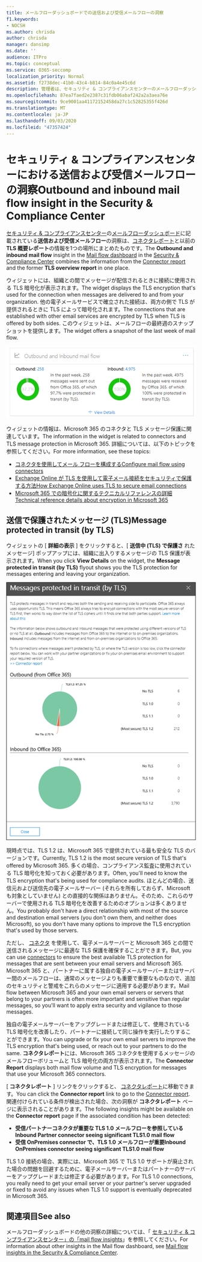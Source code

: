 ```yaml
---
title: メールフローダッシュボードでの送信および受信メールフローの洞察
f1.keywords:
- NOCSH
ms.author: chrisda
author: chrisda
manager: dansimp
ms.date: ''
audience: ITPro
ms.topic: conceptual
ms.service: O365-seccomp
localization_priority: Normal
ms.assetid: f2738dec-41b0-43c4-b814-84c0a4e45c6d
description: 管理者は、セキュリティ & コンプライアンスセンターのメールフローダッシュボードでの送信および受信メールフローの洞察について理解できます。
ms.openlocfilehash: 87ea7faed2e2387c31fdb06abaf242a2a3aea76e
ms.sourcegitcommit: 9ce9001aa41172152458da27c1c52825355f426d
ms.translationtype: MT
ms.contentlocale: ja-JP
ms.lasthandoff: 09/03/2020
ms.locfileid: "47357424"
---
```

# <a name="outbound-and-inbound-mail-flow-insight-in-the-security--compliance-center"></a><span data-ttu-id="68521-103">セキュリティ & コンプライアンスセンターにおける送信および受信メールフローの洞察</span><span class="sxs-lookup"><span data-stu-id="68521-103">Outbound and inbound mail flow insight in the Security & Compliance Center</span></span>

<span data-ttu-id="68521-104">[セキュリティ & コンプライアンスセンター](https://protection.office.com)の[メールフローダッシュボード](mail-flow-insights-v2.md)に記載されている**送信および受信メールフロー**の洞察は、[コネクタレポート](view-mail-flow-reports.md#connector-report)と以前の**TLS 概要レポート**の情報を1つの場所にまとめたものです。</span><span class="sxs-lookup"><span data-stu-id="68521-104">The **Outbound and inbound mail flow** insight in the [Mail flow dashboard](mail-flow-insights-v2.md) in the [Security & Compliance Center](https://protection.office.com) combines the information from the [Connector report](view-mail-flow-reports.md#connector-report) and the former **TLS overview report** in one place.</span></span>

<span data-ttu-id="68521-105">ウィジェットには、組織との間でメッセージが配信されるときに接続に使用される TLS 暗号化が表示されます。</span><span class="sxs-lookup"><span data-stu-id="68521-105">The widget displays the TLS encryption that's used for the connection when messages are delivered to and from your organization.</span></span> <span data-ttu-id="68521-106">他の電子メールサービスで確立された接続は、両方の側で TLS が提供されるときに TLS によって暗号化されます。</span><span class="sxs-lookup"><span data-stu-id="68521-106">The connections that are established with other email services are encrypted by TLS when TLS is offered by both sides.</span></span> <span data-ttu-id="68521-107">このウィジェットは、メールフローの最終週のスナップショットを提供します。</span><span class="sxs-lookup"><span data-stu-id="68521-107">The widget offers a snapshot of the last week of mail flow.</span></span>

![セキュリティ & コンプライアンスセンターのメールフローダッシュボードの送信および受信メールフローウィジェット](../../media/mfi-outbound-and-inbound-mail-flow-report-widget.png)

<span data-ttu-id="68521-109">ウィジェットの情報は、Microsoft 365 のコネクタと TLS メッセージ保護に関連しています。</span><span class="sxs-lookup"><span data-stu-id="68521-109">The information in the widget is related to connectors and TLS message protection in Microsoft 365.</span></span> <span data-ttu-id="68521-110">詳細については、以下のトピックを参照してください。</span><span class="sxs-lookup"><span data-stu-id="68521-110">For more information, see these topics:</span></span>

- [<span data-ttu-id="68521-111">コネクタを使用してメール フローを構成する</span><span class="sxs-lookup"><span data-stu-id="68521-111">Configure mail flow using connectors</span></span>](https://docs.microsoft.com/exchange/mail-flow-best-practices/use-connectors-to-configure-mail-flow/use-connectors-to-configure-mail-flow)
- [<span data-ttu-id="68521-112">Exchange Online が TLS を使用して電子メール接続をセキュリティで保護する方法</span><span class="sxs-lookup"><span data-stu-id="68521-112">How Exchange Online uses TLS to secure email connections</span></span>](https://docs.microsoft.com/microsoft-365/compliance/exchange-online-uses-tls-to-secure-email-connections)
- [<span data-ttu-id="68521-113">Microsoft 365 での暗号化に関するテクニカルリファレンスの詳細</span><span class="sxs-lookup"><span data-stu-id="68521-113">Technical reference details about encryption in Microsoft 365</span></span>](https://docs.microsoft.com/microsoft-365/compliance/technical-reference-details-about-encryption)

## <a name="message-protected-in-transit-by-tls"></a><span data-ttu-id="68521-114">送信で保護されたメッセージ (TLS)</span><span class="sxs-lookup"><span data-stu-id="68521-114">Message protected in transit (by TLS)</span></span>

<span data-ttu-id="68521-115">ウィジェットの [ **詳細の表示** ] をクリックすると、[ **送信中 (TLS) で保護さ** れたメッセージ] ポップアップには、組織に出入りするメッセージの TLS 保護が表示されます。</span><span class="sxs-lookup"><span data-stu-id="68521-115">When you click **View Details** on the widget, the **Message protected in transit (by TLS)** flyout shows you the TLS protection for messages entering and leaving your organization.</span></span>

![送信および受信電子メールウィジェットの [詳細の表示] をクリックした後に表示される、転送中 (TLS) のポップアップで保護されたメッセージ](../../media/mfi-outbound-and-inbound-mail-flow-report-details.png)

<span data-ttu-id="68521-117">現時点では、TLS 1.2 は、Microsoft 365 で提供されている最も安全な TLS のバージョンです。</span><span class="sxs-lookup"><span data-stu-id="68521-117">Currently, TLS 1.2 is the most secure version of TLS that's offered by Microsoft 365.</span></span> <span data-ttu-id="68521-118">多くの場合、コンプライアンス監査に使用されている TLS 暗号化を知っておく必要があります。</span><span class="sxs-lookup"><span data-stu-id="68521-118">Often, you'll need to know the TLS encryption that's being used for compliance audits.</span></span> <span data-ttu-id="68521-119">ほとんどの場合、送信元および送信先の電子メールサーバー (それらを所有しておらず、Microsoft も対象としていません) との直接的な関係はありません。そのため、これらのサーバーで使用される TLS 暗号化を改善するためのオプションは多くありません。</span><span class="sxs-lookup"><span data-stu-id="68521-119">You probably don't have a direct relationship with most of the source and destination email servers (you don't own them, and neither does Microsoft), so you don't have many options to improve the TLS encryption that's used by those servers.</span></span>

<span data-ttu-id="68521-120">ただし、 [コネクタ](https://docs.microsoft.com/exchange/mail-flow-best-practices/use-connectors-to-configure-mail-flow/use-connectors-to-configure-mail-flow) を使用して、電子メールサーバーと Microsoft 365 との間で送信されるメッセージに最適な TLS 保護を確保することができます。</span><span class="sxs-lookup"><span data-stu-id="68521-120">But, you can use [connectors](https://docs.microsoft.com/exchange/mail-flow-best-practices/use-connectors-to-configure-mail-flow/use-connectors-to-configure-mail-flow) to ensure the best available TLS protection for messages that are sent between your email servers and Microsoft 365.</span></span> <span data-ttu-id="68521-121">Microsoft 365 と、パートナーに属する独自の電子メールサーバーまたはサーバー間のメールフローは、通常のメッセージよりも重要で重要なものなので、追加のセキュリティと警戒をこれらのメッセージに適用する必要があります。</span><span class="sxs-lookup"><span data-stu-id="68521-121">Mail flow between Microsoft 365 and your own email servers or servers that belong to your partners is often more important and sensitive than regular messages, so you'll want to apply extra security and vigilance to those messages.</span></span>

<span data-ttu-id="68521-122">独自の電子メールサーバーをアップグレードまたは修正して、使用されている TLS 暗号化を改善したり、パートナーに接続して同じ操作を実行したりすることができます。</span><span class="sxs-lookup"><span data-stu-id="68521-122">You can upgrade or fix your own email servers to improve the TLS encryption that's being used, or reach out to your partners to do the same.</span></span> <span data-ttu-id="68521-123">**コネクタレポート**には、Microsoft 365 コネクタを使用するメッセージのメールフローボリュームと TLS 暗号化の両方が表示されます。</span><span class="sxs-lookup"><span data-stu-id="68521-123">The **Connector Report** displays both mail flow volume and TLS encryption for messages that use your Microsoft 365 connectors.</span></span>

<span data-ttu-id="68521-124">[ **コネクタレポート** ] リンクをクリックすると、 [コネクタレポート](view-mail-flow-reports.md#connector-report)に移動できます。</span><span class="sxs-lookup"><span data-stu-id="68521-124">You can click the **Connector report** link to go to the [Connector report](view-mail-flow-reports.md#connector-report).</span></span> <span data-ttu-id="68521-125">関連付けられている条件が検出された場合、次の洞察が **コネクタレポート** ページに表示されることがあります。</span><span class="sxs-lookup"><span data-stu-id="68521-125">The following insights might be available on the **Connector report** page if the associated condition has been detected:</span></span>

- <span data-ttu-id="68521-126">**受信パートナーコネクタが重要な TLS 1.0 メールフローを参照している**</span><span class="sxs-lookup"><span data-stu-id="68521-126">**Inbound Partner connector seeing significant TLS1.0 mail flow**</span></span>
- <span data-ttu-id="68521-127">**受信 OnPremises connector で、TLS 1.0 メールフローが重要**</span><span class="sxs-lookup"><span data-stu-id="68521-127">**Inbound OnPremises connector seeing significant TLS1.0 mail flow**</span></span>

<span data-ttu-id="68521-128">TLS 1.0 接続の場合、実際には、Microsoft 365 で TLS 1.0 サポートが廃止された場合の問題を回避するために、電子メールサーバーまたはパートナーのサーバーをアップグレードまたは修正する必要があります。</span><span class="sxs-lookup"><span data-stu-id="68521-128">For TLS 1.0 connections, you really need to get your email server or your partner's server upgraded or fixed to avoid any issues when TLS 1.0 support is eventually deprecated in Microsoft 365.</span></span>

## <a name="see-also"></a><span data-ttu-id="68521-129">関連項目</span><span class="sxs-lookup"><span data-stu-id="68521-129">See also</span></span>

<span data-ttu-id="68521-130">メールフローダッシュボードの他の洞察の詳細については、「 [セキュリティ & コンプライアンスセンター」の「mail flow insights](mail-flow-insights-v2.md)」を参照してください。</span><span class="sxs-lookup"><span data-stu-id="68521-130">For information about other insights in the Mail flow dashboard, see [Mail flow insights in the Security & Compliance Center](mail-flow-insights-v2.md).</span></span>
